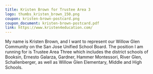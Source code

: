 ```yaml
---
title: Kristen Brown for Trustee Area 3 
logo: thumbs_kristen_brown_150.png
coupon: kristen-brown-postcard.png
coupon_document: kristen-brown-postcard.pdf
link: https://www.kristen4education.com/
---
```

My name is Kristen Brown, and I want to represent our Willow Glen Community on the San Jose Unified School Board. The position I am running for is Trustee Area Three which includes the district schools of Booksin, Ernesto Galarza, Gardner, Hammer Montessori, River Glen, Schallenberger, as well as Willow Glen Elementary, Middle and High Schools.
